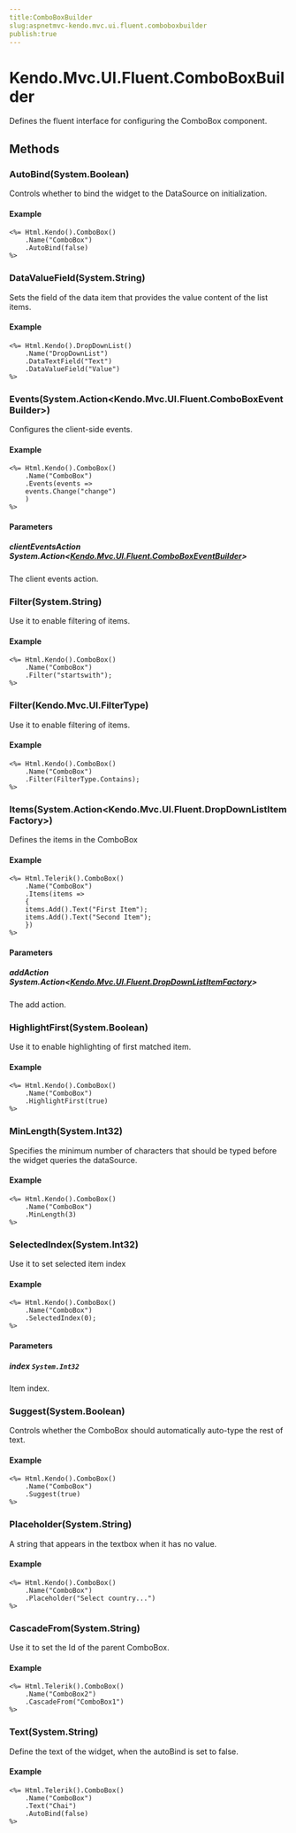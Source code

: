 ```yaml
---
title:ComboBoxBuilder
slug:aspnetmvc-kendo.mvc.ui.fluent.comboboxbuilder
publish:true
---
```


# Kendo.Mvc.UI.Fluent.ComboBoxBuilder
Defines the fluent interface for configuring the ComboBox component.



## Methods

### AutoBind(System.Boolean)
Controls whether to bind the widget to the DataSource on initialization.


#### Example

    <%= Html.Kendo().ComboBox()
        .Name("ComboBox")
        .AutoBind(false)
    %>
        




### DataValueField(System.String)
Sets the field of the data item that provides the value content of the list items.


#### Example

    <%= Html.Kendo().DropDownList()
        .Name("DropDownList")
        .DataTextField("Text")
        .DataValueField("Value")
    %>
        




### Events(System.Action\<Kendo.Mvc.UI.Fluent.ComboBoxEventBuilder>)
Configures the client-side events.


#### Example

    <%= Html.Kendo().ComboBox()
        .Name("ComboBox")
        .Events(events =>
        events.Change("change")
        )
    %>
        


#### Parameters

##### clientEventsAction System.Action<[Kendo.Mvc.UI.Fluent.ComboBoxEventBuilder](/api/wrappers/aspnet-mvc/Kendo.Mvc.UI.Fluent/ComboBoxEventBuilder)>
The client events action.




### Filter(System.String)
Use it to enable filtering of items.


#### Example

    <%= Html.Kendo().ComboBox()
        .Name("ComboBox")
        .Filter("startswith");
    %>
        




### Filter(Kendo.Mvc.UI.FilterType)
Use it to enable filtering of items.


#### Example

    <%= Html.Kendo().ComboBox()
        .Name("ComboBox")
        .Filter(FilterType.Contains);
    %>
        




### Items(System.Action\<Kendo.Mvc.UI.Fluent.DropDownListItemFactory>)
Defines the items in the ComboBox


#### Example

    <%= Html.Telerik().ComboBox()
        .Name("ComboBox")
        .Items(items =>
        {
        items.Add().Text("First Item");
        items.Add().Text("Second Item");
        })
    %>
        


#### Parameters

##### addAction System.Action<[Kendo.Mvc.UI.Fluent.DropDownListItemFactory](/api/wrappers/aspnet-mvc/Kendo.Mvc.UI.Fluent/DropDownListItemFactory)>
The add action.




### HighlightFirst(System.Boolean)
Use it to enable highlighting of first matched item.


#### Example

    <%= Html.Kendo().ComboBox()
        .Name("ComboBox")
        .HighlightFirst(true)
    %>
        




### MinLength(System.Int32)
Specifies the minimum number of characters that should be typed before the widget queries the dataSource.


#### Example

    <%= Html.Kendo().ComboBox()
        .Name("ComboBox")
        .MinLength(3)
    %>
        




### SelectedIndex(System.Int32)
Use it to set selected item index


#### Example

    <%= Html.Kendo().ComboBox()
        .Name("ComboBox")
        .SelectedIndex(0);
    %>
        


#### Parameters

##### index `System.Int32`
Item index.




### Suggest(System.Boolean)
Controls whether the ComboBox should automatically auto-type the rest of text.


#### Example

    <%= Html.Kendo().ComboBox()
        .Name("ComboBox")
        .Suggest(true)
    %>
        




### Placeholder(System.String)
A string that appears in the textbox when it has no value.


#### Example

    <%= Html.Kendo().ComboBox()
        .Name("ComboBox")
        .Placeholder("Select country...")
    %>
        




### CascadeFrom(System.String)
Use it to set the Id of the parent ComboBox.


#### Example

    <%= Html.Telerik().ComboBox()
        .Name("ComboBox2")
        .CascadeFrom("ComboBox1")
    %>
        




### Text(System.String)
Define the text of the widget, when the autoBind is set to false.


#### Example

    <%= Html.Telerik().ComboBox()
        .Name("ComboBox")
        .Text("Chai")
        .AutoBind(false)
    %>
        





